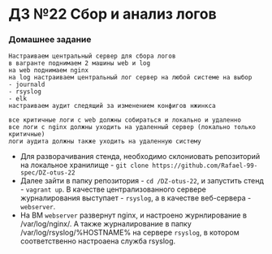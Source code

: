 # ДЗ №22 Сбор и анализ логов
### Домашнее задание
```
Настраиваем центральный сервер для сбора логов
в вагранте поднимаем 2 машины web и log
на web поднимаем nginx
на log настраиваем центральный лог сервер на любой системе на выбор
- journald
- rsyslog
- elk
настраиваем аудит следящий за изменением конфигов нжинкса

все критичные логи с web должны собираться и локально и удаленно
все логи с nginx должны уходить на удаленный сервер (локально только критичные)
логи аудита должны также уходить на удаленную систему
```
- Для разворачивания стенда, необходимо склониовать репозиторий на локальное хранилище - ```git clone https://github.com/Rafael-99-spec/DZ-otus-22```
- Далее зайти в папку репозитория - ```cd /DZ-otus-22```, и запустить стенд - ```vagrant up```. В качестве централизованного сервере журналирования выступает - ```rsyslog```,
а в качестве веб-сервера - ```webserver```.
- На ВМ ```webserver``` развернут nginx, и настроено журнлирование в /var/log/nginx/. А также журналирование в папку /var/log/rsyslog/%HOSTNAME% на сервере ```rsyslog```, в котором соответственно настроаена служба rsyslog.
